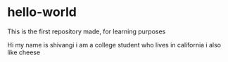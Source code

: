 # hello-world
This is the first repository made, for learning purposes

Hi my name is shivangi i am a college student who lives in california i also like cheese
